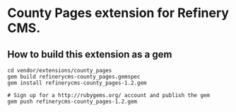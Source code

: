 # County Pages extension for Refinery CMS.

## How to build this extension as a gem

    cd vendor/extensions/county_pages
    gem build refinerycms-county_pages.gemspec
    gem install refinerycms-county_pages-1.2.gem

    # Sign up for a http://rubygems.org/ account and publish the gem
    gem push refinerycms-county_pages-1.2.gem